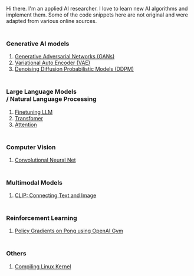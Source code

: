 Hi there. I'm an applied AI researcher. I love to learn new AI algorithms and implement them. Some of the code snippets here are not original and were adapted from various online sources.

### <br/> Generative AI models
1. [Generative Adversarial Networks (GANs)](https://github.com/vishwa-explore/DC-GAN)
2. [Variational Auto Encoder (VAE)](https://github.com/vishwa15-lab/VAE)
3. [Denoising Diffusion Probabilistic Models (DDPM)](https://github.com/vishwa15-lab/DDPMs)


### <br/> Large Language Models <br/> / Natural Language Processing
1. [Finetuning LLM]()
2. [Transfomer]()
3. [Attention]()


### <br/> Computer Vision
1. [Convolutional Neural Net]()


### <br/> Multimodal Models
1. [CLIP: Connecting Text and Image]()


### <br/> Reinforcement Learning
1. [Policy Gradients on Pong using OpenAI Gym]()


### <br/> Others
1. [Compiling Linux Kernel]()
